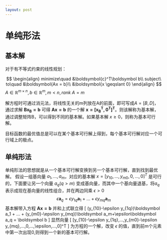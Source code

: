 ```yaml
---
layout: post
---
```


# 单纯形法
## 基本解
对于有不等式约束的线性规划：

$$
\begin{align}
minimize\quad  &\boldsymbol{c}^T\boldsymbol b\\
subject\ to\quad  &\boldsymbol{Ax = b}\\
 &\boldsymbol{x \geqslant 0}
\end{align}
$$
$A \in \mathbb R^{m\times n}, b \in \mathbb R^m, m<n, rank\ A = m$

解方程时可通过消元法，将线性无关的m列放在A的前面，即可写成$A = [B, D]$，通过求解 $\boldsymbol{Bx_B=b}$ 可得 $\boldsymbol{Ax = b}$ 的一个解 $\boldsymbol{x=[x_B^T,0^T]^T}$。则该解称为基本解，通过调整矩阵B，可以得到不同的基本解。如果基本解 $x\geqslant 0$，则称为基本可行解。

目标函数的最优值总是可以在某个基本可行解上得到，每个基本可行解对应一个可行域上的极点。

## 单纯形法
单纯形法的思想就是从一个基本可行解变换到另一个基本可行解，直到找到最优解。
假设一组基向量 $a_1,...,a_m$，对应的基本解 $x=[y_{10},...,y_{m0},0,...,0]^T$ 是可行的，下面要让另一个向量 $a_q (q>m)$ 变成基向量，而其中一个基向量退基，将$a_q$表示成现在基向量的线性组合，并在两边同乘 $\epsilon>0$
$$
\epsilon\boldsymbol a_q = \epsilon y_{1q}\boldsymbol a_1 + ... + \epsilon y_{mq}\boldsymbol a_m
$$
基本解带入方程 $\boldsymbol{Ax = b}$ 并和上式联立得
\[
(y_{10}-\epsilon y_{1q})\boldsymbol a_1 + ... + (y_{m0}-\epsilon y_{mq})\boldsymbol a_m+\epsilon\boldsymbol a_q = \boldsymbol b
\]
显然向量
\[
[y_{10}-\epsilon y_{1q},...,y_{m0}-\epsilon y_{mq},...,0,...,\epsilon,...,0]^T
\]
为方程的一个解，改变 $\epsilon$ 的值，直到前m个元素中第一次出现0,则得到一个新的基本可行解。
